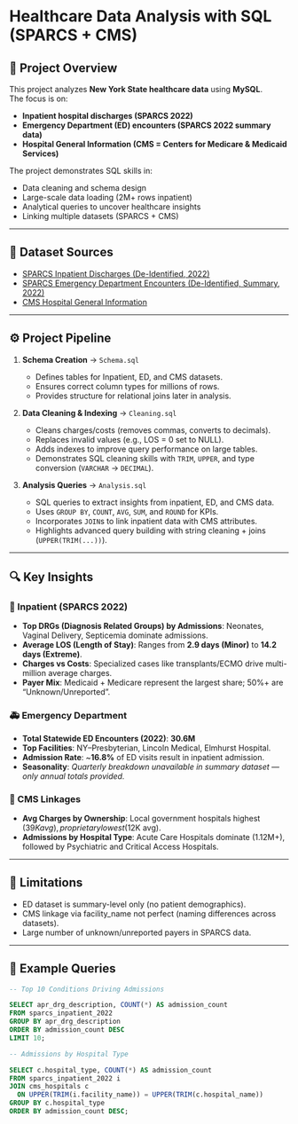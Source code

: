 # Healthcare Data Analysis with SQL (SPARCS + CMS)

## 📌 Project Overview
This project analyzes **New York State healthcare data** using **MySQL**.  
The focus is on:
- **Inpatient hospital discharges (SPARCS 2022)**  
- **Emergency Department (ED) encounters (SPARCS 2022 summary data)**  
- **Hospital General Information (CMS = Centers for Medicare & Medicaid Services)**  

The project demonstrates SQL skills in:
- Data cleaning and schema design  
- Large-scale data loading (2M+ rows inpatient)  
- Analytical queries to uncover healthcare insights  
- Linking multiple datasets (SPARCS + CMS)  

---

## 📂 Dataset Sources
- [SPARCS Inpatient Discharges (De-Identified, 2022)](https://health.data.ny.gov/Health/Hospital-Inpatient-Discharges-SPARCS-De-Identified/5dtw-tffi)  
- [SPARCS Emergency Department Encounters (De-Identified, Summary, 2022)](https://health.data.ny.gov/Health/Hospital-Emergency-Department-Discharges-SPARCS-De/5gzv-zv2z)  
- [CMS Hospital General Information](https://data.cms.gov/provider-data/dataset/xubh-q36u)  

---

## ⚙️ Project Pipeline
1. **Schema Creation** → `Schema.sql`  
   - Defines tables for Inpatient, ED, and CMS datasets.  
   - Ensures correct column types for millions of rows.  
   - Provides structure for relational joins later in analysis.  

2. **Data Cleaning & Indexing** → `Cleaning.sql`  
   - Cleans charges/costs (removes commas, converts to decimals).  
   - Replaces invalid values (e.g., LOS = 0 set to NULL).  
   - Adds indexes to improve query performance on large tables.  
   - Demonstrates SQL cleaning skills with `TRIM`, `UPPER`, and type conversion (`VARCHAR` → `DECIMAL`).  

3. **Analysis Queries** → `Analysis.sql`  
   - SQL queries to extract insights from inpatient, ED, and CMS data.  
   - Uses `GROUP BY`, `COUNT`, `AVG`, `SUM`, and `ROUND` for KPIs.  
   - Incorporates `JOIN`s to link inpatient data with CMS attributes.  
   - Highlights advanced query building with string cleaning + joins (`UPPER(TRIM(...))`).  

---

## 🔍 Key Insights

### 🏥 Inpatient (SPARCS 2022)
- **Top DRGs (Diagnosis Related Groups) by Admissions**: Neonates, Vaginal Delivery, Septicemia dominate admissions.  
- **Average LOS (Length of Stay)**: Ranges from **2.9 days (Minor)** to **14.2 days (Extreme)**.  
- **Charges vs Costs**: Specialized cases like transplants/ECMO drive multi-million average charges.  
- **Payer Mix**: Medicaid + Medicare represent the largest share; 50%+ are “Unknown/Unreported”.  

### 🚑 Emergency Department
- **Total Statewide ED Encounters (2022)**: **30.6M**  
- **Top Facilities**: NY–Presbyterian, Lincoln Medical, Elmhurst Hospital.  
- **Admission Rate**: ~**16.8%** of ED visits result in inpatient admission.  
- **Seasonality**: *Quarterly breakdown unavailable in summary dataset — only annual totals provided.*  

### 🏥 CMS Linkages
- **Avg Charges by Ownership**: Local government hospitals highest ($39K avg), proprietary lowest ($12K avg).  
- **Admissions by Hospital Type**: Acute Care Hospitals dominate (1.12M+), followed by Psychiatric and Critical Access Hospitals.  

---

## 📌 Limitations
- ED dataset is summary-level only (no patient demographics).
- CMS linkage via facility_name not perfect (naming differences across datasets).
- Large number of unknown/unreported payers in SPARCS data.

---

## 📜 Example Queries
```sql
-- Top 10 Conditions Driving Admissions

SELECT apr_drg_description, COUNT(*) AS admission_count
FROM sparcs_inpatient_2022
GROUP BY apr_drg_description
ORDER BY admission_count DESC
LIMIT 10;

-- Admissions by Hospital Type

SELECT c.hospital_type, COUNT(*) AS admission_count
FROM sparcs_inpatient_2022 i
JOIN cms_hospitals c
  ON UPPER(TRIM(i.facility_name)) = UPPER(TRIM(c.hospital_name))
GROUP BY c.hospital_type
ORDER BY admission_count DESC;





